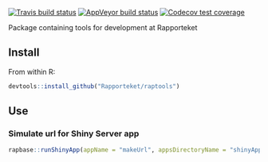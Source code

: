 
<!-- badges: start -->
[![Travis build status](https://travis-ci.org/Rapporteket/raptools.svg?branch=Add-CI)](https://travis-ci.org/Rapporteket/raptools)
[![AppVeyor build status](https://ci.appveyor.com/api/projects/status/github/Rapporteket/raptools?branch=Add-CI&svg=true)](https://ci.appveyor.com/project/Rapporteket/raptools)
[![Codecov test coverage](https://codecov.io/gh/Rapporteket/raptools/branch/master/graph/badge.svg)](https://codecov.io/gh/Rapporteket/raptools?branch=Add-CI)
<!-- badges: end -->

Package containing tools for development at Rapporteket

## Install
From within R:
```r
devtools::install_github("Rapporteket/raptools")
```


## Use

### Simulate url for Shiny Server app

```r
rapbase::runShinyApp(appName = "makeUrl", appsDirectoryName = "shinyApps", packageName = "raptools")
```
